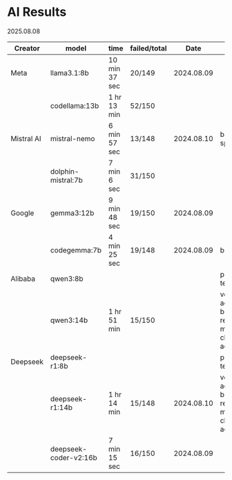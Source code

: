 # AI Results

2025.08.08

| Creator    | model                 | time          | failed/total | Date       | comments                                                                            |
|------------|-----------------------|---------------|--------------|------------|-------------------------------------------------------------------------------------|
| Meta       | llama3.1:8b           | 10 min 37 sec | 20/149       | 2024.08.09 |                                                                                     |
|            | codellama:13b         | 1 hr 13 min   | 52/150       |            |                                                                                     |
| Mistral AI | mistral-nemo          | 6 min 57 sec  | 13/148       | 2024.08.10 | best speed/accuracy                                                                 |
|            | dolphin-mistral:7b    | 7 min 6 sec   | 31/150       |            |                                                                                     |
| Google     | gemma3:12b            | 9 min 48 sec  | 19/150       | 2024.08.09 |                                                                                     |
|            | codegemma:7b          | 4 min 25 sec  | 19/148       | 2024.08.09 | best speed                                                                          |
| Alibaba    | qwen3:8b              |               |              |            | pulled but not tested                                                               |
|            | qwen3:14b             | 1 hr 51 min   | 15/150       |            | very slow, but accurate, could be a good reference model for checking test accuracy |
| Deepseek   | deepseek-r1:8b        |               |              |            | pulled but not tested                                                               |
|            | deepseek-r1:14b       | 1 hr 14 min   | 15/148       | 2024.08.10 | very slow, but accurate, could be a good reference model for checking test accuracy |
|            | deepseek-coder-v2:16b | 7 min 15 sec  | 16/150       | 2024.08.09 |                                                                                     |

